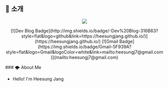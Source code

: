 ## 👋 소개





<div align=center>
<a href="https://github.com/heesungjang/github-readme-stats">
  <img align="center" src="https://github-readme-stats.vercel.app/api?username=heesungjang&theme=material-palenight" />
</a>
</div>

<p/>
 
<div align=center>
[![Dev Blog Badge](http://img.shields.io/badge/-Dev%20Blog-316B83?style=flat&logo=github&link=https://heesungjang.github.io/)](https://heesungjang.github.io/)
[![Gmail Badge](https://img.shields.io/badge/Gmail-5F939A?style=flat&logo=Gmail&logoColor=white&link=mailto:heesungj7@gmail.com)](mailto:heesungj7@gmail.com)
</div>
  
<p>
### 🌩 About Me 
  
- Hello! I'm Heesung Jang
</p>




